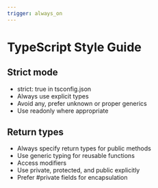 ```yaml
---
trigger: always_on
---
```


# TypeScript Style Guide

## Strict mode

- strict: true in tsconfig.json
- Always use explicit types
- Avoid any, prefer unknown or proper generics
- Use readonly where appropriate

## Return types

- Always specify return types for public methods
- Use generic typing for reusable functions
- Access modifiers
- Use private, protected, and public explicitly
- Prefer #private fields for encapsulation